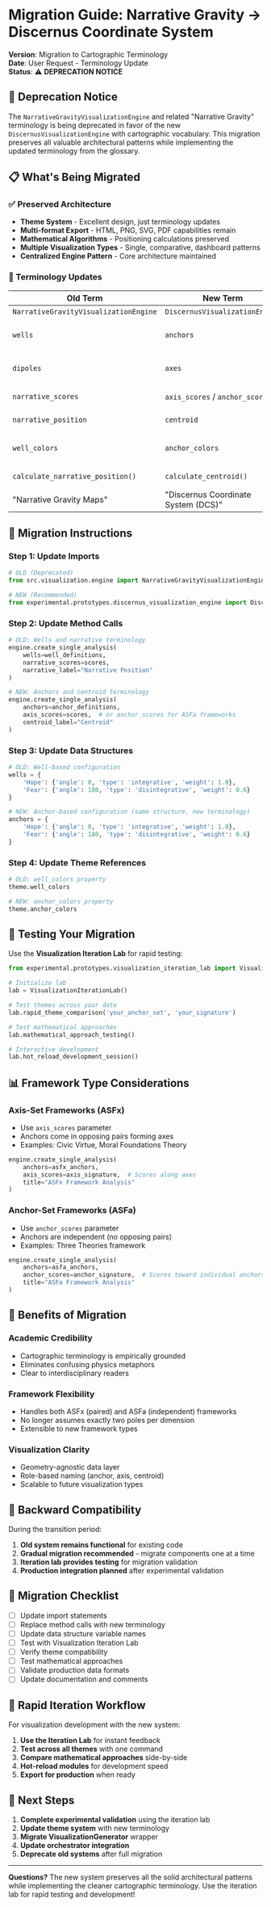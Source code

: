 # Migration Guide: Narrative Gravity → Discernus Coordinate System

**Version**: Migration to Cartographic Terminology  
**Date**: User Request - Terminology Update  
**Status**: ⚠️ **DEPRECATION NOTICE**

## 🚨 Deprecation Notice

The `NarrativeGravityVisualizationEngine` and related "Narrative Gravity" terminology is being deprecated in favor of the new `DiscernusVisualizationEngine` with cartographic vocabulary. This migration preserves all valuable architectural patterns while implementing the updated terminology from the glossary.

## 📋 What's Being Migrated

### **✅ Preserved Architecture**
- **Theme System** - Excellent design, just terminology updates
- **Multi-format Export** - HTML, PNG, SVG, PDF capabilities remain
- **Mathematical Algorithms** - Positioning calculations preserved
- **Multiple Visualization Types** - Single, comparative, dashboard patterns
- **Centralized Engine Pattern** - Core architecture maintained

### **🔄 Terminology Updates**

| Old Term | New Term | Usage |
|----------|----------|-------|
| `NarrativeGravityVisualizationEngine` | `DiscernusVisualizationEngine` | Main class |
| `wells` | `anchors` | Fixed reference points |
| `dipoles` | `axes` | Paired anchor dimensions |
| `narrative_scores` | `axis_scores` / `anchor_scores` | Score parameters |
| `narrative_position` | `centroid` | Calculated position |
| `well_colors` | `anchor_colors` | Theme color mapping |
| `calculate_narrative_position()` | `calculate_centroid()` | Method names |
| "Narrative Gravity Maps" | "Discernus Coordinate System (DCS)" | System branding |

## 🔧 Migration Instructions

### **Step 1: Update Imports**

```python
# OLD (Deprecated)
from src.visualization.engine import NarrativeGravityVisualizationEngine

# NEW (Recommended)
from experimental.prototypes.discernus_visualization_engine import DiscernusVisualizationEngine
```

### **Step 2: Update Method Calls**

```python
# OLD: Wells and narrative terminology
engine.create_single_analysis(
    wells=well_definitions,
    narrative_scores=scores,
    narrative_label="Narrative Position"
)

# NEW: Anchors and centroid terminology  
engine.create_single_analysis(
    anchors=anchor_definitions,
    axis_scores=scores,  # or anchor_scores for ASFa frameworks
    centroid_label="Centroid"
)
```

### **Step 3: Update Data Structures**

```python
# OLD: Well-based configuration
wells = {
    'Hope': {'angle': 0, 'type': 'integrative', 'weight': 1.0},
    'Fear': {'angle': 180, 'type': 'disintegrative', 'weight': 0.6}
}

# NEW: Anchor-based configuration (same structure, new terminology)
anchors = {
    'Hope': {'angle': 0, 'type': 'integrative', 'weight': 1.0},
    'Fear': {'angle': 180, 'type': 'disintegrative', 'weight': 0.6}
}
```

### **Step 4: Update Theme References**

```python
# OLD: well_colors property
theme.well_colors

# NEW: anchor_colors property
theme.anchor_colors
```

## 🧪 Testing Your Migration

Use the **Visualization Iteration Lab** for rapid testing:

```python
from experimental.prototypes.visualization_iteration_lab import VisualizationIterationLab

# Initialize lab
lab = VisualizationIterationLab()

# Test themes across your data
lab.rapid_theme_comparison('your_anchor_set', 'your_signature')

# Test mathematical approaches
lab.mathematical_approach_testing()

# Interactive development
lab.hot_reload_development_session()
```

## 📊 Framework Type Considerations

### **Axis-Set Frameworks (ASFx)**
- Use `axis_scores` parameter
- Anchors come in opposing pairs forming axes
- Examples: Civic Virtue, Moral Foundations Theory

```python
engine.create_single_analysis(
    anchors=asfx_anchors,
    axis_scores=axis_signature,  # Scores along axes
    title="ASFx Framework Analysis"
)
```

### **Anchor-Set Frameworks (ASFa)**
- Use `anchor_scores` parameter  
- Anchors are independent (no opposing pairs)
- Examples: Three Theories framework

```python
engine.create_single_analysis(
    anchors=asfa_anchors,
    anchor_scores=anchor_signature,  # Scores toward individual anchors
    title="ASFa Framework Analysis"
)
```

## 🎯 Benefits of Migration

### **Academic Credibility**
- Cartographic terminology is empirically grounded
- Eliminates confusing physics metaphors
- Clear to interdisciplinary readers

### **Framework Flexibility**  
- Handles both ASFx (paired) and ASFa (independent) frameworks
- No longer assumes exactly two poles per dimension
- Extensible to new framework types

### **Visualization Clarity**
- Geometry-agnostic data layer
- Role-based naming (anchor, axis, centroid)
- Scalable to future visualization types

## 🔄 Backward Compatibility

During the transition period:

1. **Old system remains functional** for existing code
2. **Gradual migration recommended** - migrate components one at a time
3. **Iteration lab provides testing** for migration validation
4. **Production integration planned** after experimental validation

## 📝 Migration Checklist

- [ ] Update import statements
- [ ] Replace method calls with new terminology
- [ ] Update data structure variable names  
- [ ] Test with Visualization Iteration Lab
- [ ] Verify theme compatibility
- [ ] Test mathematical approaches
- [ ] Validate production data formats
- [ ] Update documentation and comments

## 🎨 Rapid Iteration Workflow

For visualization development with the new system:

1. **Use the Iteration Lab** for instant feedback
2. **Test across all themes** with one command
3. **Compare mathematical approaches** side-by-side  
4. **Hot-reload modules** for development speed
5. **Export for production** when ready

## 🔮 Next Steps

1. **Complete experimental validation** using the iteration lab
2. **Update theme system** with new terminology
3. **Migrate VisualizationGenerator** wrapper
4. **Update orchestrator integration**
5. **Deprecate old systems** after full migration

---

**Questions?** The new system preserves all the solid architectural patterns while implementing the cleaner cartographic terminology. Use the iteration lab for rapid testing and development! 